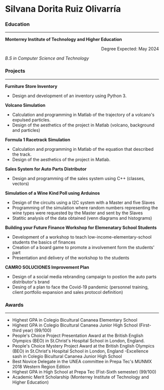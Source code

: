 # Silvana Dorita Ruiz Olivarría
### **Education**
---
**Monterrey Institute of Technology and Higher Education**
<p dir="rtl">Degree Expected: May 2024

_B.S in Computer Science and Technology_ 

### **Projects**
---
**Furniture Store Inventory**
- Design and development of an inventory using Python 3.

**Volcano Simulation**
- Calculation and programming in Matlab of the trajectory of a volcano's expulsed particles.
- Design of the aesthetics of the project in Matlab (volcano, background and particles)

**Formula 1 Racetrack Simulation**
- Calculation and programming in Matlab of the equation that described the track.
- Design of the aesthetics of the project in Matlab.

**Sales System for Auto Parts Distributor**
- Design and programming of the sales system using C++ (classes, vectors)

**Simulation of a Wine Kind Poll using Arduinos**
- Design of the circuits using a I2C system with a Master and five Slaves
- Programming of the simulation where random numbers representing the wine types were requested by the Master and sent by the Slaves
- Statitic analysis of the data obtained (venn diagrams and histograms) 

**Building your Future Finance Workshop for Elemenatary School Students**
- Development of a workshop to teach low-income-elementary-school students the basics of finances
- Creation of a board game to promote a involvement form the students' part
- Presentation and delivery of the workshop to the students

**CAMRO SOLUCIONES Improvement Plan**
- Design of a social media rebranding campaign to postion the auto parts distributor's brand
- Desing of a plan to face the Covid-19 pandemic (personnel training, client portfolio expansion and sales protocol definition)

### **Awards**
---
- Highest GPA in Colegio Bicultural Cananea Elementary School  
- Highest GPA in Colegio Bicultural Cananea Junior High School (First-third year) (99/100)
- People's Choice Project Presentation Award at the British English Olympics (BEO) in St.Christ's Hospital School in London, England.
- People's Choice Mystery Project Award at the British  English Olympics (BEO) in St.Christ's Hospital School in London, England
-Excellence sash in Colegio Bicultural Cananea Junior High School
- Best Novice Delegate in the UNEA committee in Prepa Tec's MUNMX 2018 Western Region Edition
- Highest GPA in High School at Prepa Tec (Fist-Sixth semester) (99/100)
- Academic Merit Scholarship (Monterrey Institute of Technology and Higher Education)




